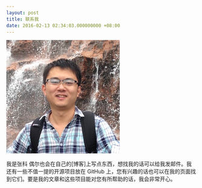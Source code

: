 ```yaml
---
layout: post
title: 联系我
date: 2016-02-13 02:34:03.000000000 +08:00
---
```


![](assets/images/avatar.jpg)

我是张科 偶尔也会在自己的[博客]上写点东西，想找我的话可以给我发邮件。我还有一些不值一提的开源项目放在 GitHub 上，您有兴趣的话也可以在我的页面找到它们。要是我的文章和这些项目能对您有所帮助的话，我会非常开心。

<div class="github-card" data-user="GarfieldLover" data-width=100% data-height=""></div>

<center>

<h1>
<a href="https://github.com/GarfieldLover" class="fa fa-github"></a>
<a href="http://stackoverflow.com/users/6160787/garfieldlover" class="fa fa-stack-overflow"></a>
<a href="https://twitter.com/GarfieldLover5" class="fa fa-twitter"></a>
<a href="http://weibo.com/u/5892763359" class="fa fa-weibo"></a>
<a href="https://douban.com/people/144029526/" class="fa fa-flickr"></a>
<a href="https://steamcommunity.com/profiles/76561198130675753/" class="fa fa-steam-square"></a>
<a href="mailto:zhangke19880503@126.com" class="fa fa-envelope"></a>
</h1>

</center>


